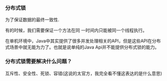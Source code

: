 ### 分布式锁

为了保证数据的最终一致性.

有的时候，我们需要保证一个方法在同 一时间内只能被同一个线程执行。

在单机环境中，Java中其实提供了很多并发处理相关的API，但是这些API在分布式场景中就无能为力了。也就是说单纯的Java Api并不能提供分布式锁的能力。

### 分布式锁需要解决什么问题？

互斥性、安全性、死锁、容错(这说的太官方，我完全看不懂这表达的是什么意思)

